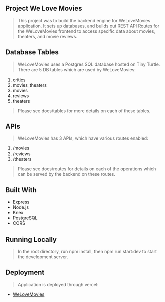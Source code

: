 ## Project We Love Movies

> This project was to build the backend engine for WeLoveMovies application. It sets up databases, and builds out REST API Routes for the WeLoveMovies frontend to access specific data about movies, theaters, and movie reviews. 

## Database Tables

> WeLoveMovies uses a Postgres SQL database hosted on Tiny Turtle. There are 5 DB tables which are used by WeLoveMovies: 

1. critics
2. movies_theaters
3. movies
4. reviews
5. theaters

> Please see docs/tables for more details on each of these tables. 

## APIs

> WeLoveMovies has 3 APIs, which have various routes enabled: 

1. /movies
2. /reviews
3. /theaters

> Please see docs/routes for details on each of the operations which can be served by the backend on these routes. 


## Built With

- Express
- Node.js
- Knex
- PostgreSQL
- CORS

## Running Locally

> In the root directory, run npm install, then npm run start:dev to start the development server. 

## Deployment

> Application is deployed through vercel: 

- [WeLoveMovies](https://vercel.com)